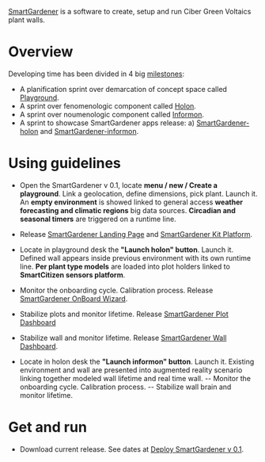 [SmartGardener](https://github.com/jsanchezamai/smartgardener/wiki) is a software to create, setup and run Ciber Green Voltaics plant walls. 

Overview
============
Developing time has been divided in 4 big [milestones](https://github.com/jsanchezamai/smartgardener/milestones):

- A planification sprint over demarcation of concept space called [Playground](https://github.com/jsanchezamai/smartgardener/wiki/Playground).
- A sprint over fenomenologic component called [Holon](https://github.com/jsanchezamai/smartgardener/wiki/Holon).
- A sprint over noumenologic component called [Informon](https://github.com/jsanchezamai/smartgardener/wiki/Informon).
- A sprint to showcase SmartGardener apps release: a) [SmartGardener-holon](https://github.com/jsanchezamai/smartgardener/wiki/holon-SmartGardener) and [SmartGardener-informon](https://github.com/jsanchezamai/smartgardener/wiki/informon-SmartGardener).

Using guidelines
============

- Open the SmartGardener v 0.1, locate **menu / new / Create a playground**. Link a geolocation, define dimensions, pick plant. Launch it. An **empty environment** is showed linked to general access **weather forecasting and climatic regions** big data sources. **Circadian and seasonal timers** are triggered on a runtime line.
- Release [SmartGardener Landing Page](https://github.com/fablabbcn/smartcitizen-landing) and [SmartGardener Kit Platform](https://github.com/fablabbcn/smartcitizen-web).

- Locate in playground desk the **"Launch holon" button**. Launch it. Defined wall appears inside previous environment with its own runtime line. **Per plant type models** are loaded into plot holders linked to **SmartCitizen sensors platform**.
- Monitor the onboarding cycle. Calibration process. Release [SmartGardener OnBoard Wizard](https://github.com/fablabbcn/smartcitizen-onboarding-app-start).
- Stabilize plots and monitor lifetime. Release [SmartGardener Plot Dashboard](https://github.com/fablabbcn/smartcitizen-react-dashboard)
- Stabilize wall and monitor lifetime. Release [SmartGardener Wall Dashboard](https://github.com/fablabbcn/smartcitizen-now-dashboard).

- Locate in holon desk the **"Launch informon" button**. Launch it. Existing environment and wall are presented into augmented reality scenario linking together modeled wall lifetime and real time wall.
-- Monitor the onboarding cycle. Calibration process.
-- Stabilize wall brain and monitor lifetime.

Get and run
==============
- Download current release. See dates at [Deploy SmartGardener v 0.1](https://github.com/jsanchezamai/smartgardener/milestone/4).
